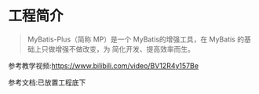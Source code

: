 # 工程简介
>MyBatis-Plus（简称 MP）是一个 MyBatis的增强工具，在 MyBatis 的基础上只做增强不做改变，为
 简化开发、提高效率而生。

参考教学视频:https://www.bilibili.com/video/BV12R4y157Be

参考文档:已放置工程底下

